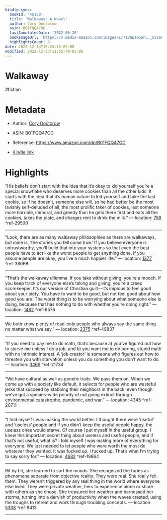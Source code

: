 ```yaml
---
kindle-sync:
  bookId: '45158'
  title: 'Walkaway: A Novel'
  author: Cory Doctorow
  asin: B01FQQ47OC
  lastAnnotatedDate: '2022-06-20'
  bookImageUrl: 'https://m.media-amazon.com/images/I/71VhE105uhL._SY160.jpg'
  highlightsCount: 8
date: 2022-12-14T15:24:13-05:00
modified: 2022-12-23T11:25:40-05:00
---
```

# Walkaway

#fiction

# Metadata

* Author: [Cory Doctorow](https://www.amazon.com/Cory-Doctorow/e/B001I9RSKC/ref=dp_byline_cont_ebooks_1)

* ASIN: B01FQQ47OC

* Reference: <https://www.amazon.com/dp/B01FQQ47OC>

* [Kindle link](kindle://book?action=open&asin=B01FQQ47OC)

# Highlights

“His beliefs don’t start with the idea that it’s okay to kid yourself you’re a special snowflake who deserves more cookies than all the other kids. It starts with the idea that it’s human nature to kid yourself and take the last cookie, so if he doesn’t, someone else will, so he had better be the most lavishly self-deluded of all, the most prolific taker of cookies, lest someone more horrible, immoral, and greedy than he gets there first and eats all the cookies, takes the plate, and charges rent to drink the milk.” — location: [759](kindle://book?action=open&asin=B01FQQ47OC&location=759) ^ref-29500

---

“Look, there are as many walkaway philosophies as there are walkaways, but mine is, ‘the stories you tell come true.’ If you believe everyone is untrustworthy, you’ll build that into your systems so that even the best people have to act like the worst people to get anything done. If you assume people are okay, you live a much happier life.” — location: [1377](kindle://book?action=open&asin=B01FQQ47OC&location=1377) ^ref-38068

---

“That’s the walkaway dilemma. If you take without giving, you’re a mooch. If you keep track of everyone else’s taking and giving, you’re a creep scorekeeper. It’s our version of Christian guilt—it’s impious to feel good about your piety. You have to want to be good, but not feel good about how good you are. The worst thing is to be worrying about what someone else is doing, because that has nothing to do with whether you’re doing right.” — location: [1462](kindle://book?action=open&asin=B01FQQ47OC&location=1462) ^ref-9576

---

We both know plenty of read-only people who always say the same thing no matter what we say.” — location: [2375](kindle://book?action=open&asin=B01FQQ47OC&location=2375) ^ref-49837

---

“If you need to pay me to do math, that’s because a) you’ve figured out how to starve me unless I do a job, and b) you want me to do boring, stupid math with no intrinsic interest. A ‘job creator’ is someone who figures out how to threaten you with starvation unless you do something you don’t want to do. — location: [3469](kindle://book?action=open&asin=B01FQQ47OC&location=3469) ^ref-21734

---

“We have cultural as well as genetic traits. We pass them on. When we come up with a society like default, it selects for people who are wasteful jerks that succeed by stabbing their neighbors in the back, even though we’ve got a species-wide priority of not going extinct through environmental catastrophe, pandemic, and war.” — location: [4345](kindle://book?action=open&asin=B01FQQ47OC&location=4345) ^ref-20711

---

“I told myself I was making the world better. I thought there were ‘useful’ and ‘useless’ people and if you didn’t keep the useful people happy, the useless ones would starve. Of course I put myself in the useful group. I knew this important secret thing about useless and useful people, and if that’s not useful, what is? I told myself I was making more of everything for everyone. We just needed to let people who were worth the most do whatever they wanted. It was fucked up. I fucked up. That’s what I’m trying to say sorry for.” — location: [4682](kindle://book?action=open&asin=B01FQQ47OC&location=4682) ^ref-19864

---

Bit by bit, she learned to surf the moods. She recognized the furies as phenomena separate from objective reality. They were real. She really felt them. They weren’t triggered by any real thing in the world where everyone else lived. They were private weather, hers to experience alone or share with others as she chose. She treasured her weather and harnessed her storms, turning into a dervish of productivity when the waves crested; using the troughs to retreat and work through troubling concepts. — location: [5308](kindle://book?action=open&asin=B01FQQ47OC&location=5308) ^ref-8413

---
